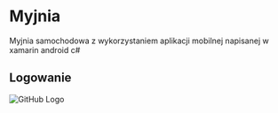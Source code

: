 # Myjnia
Myjnia samochodowa z wykorzystaniem aplikacji mobilnej napisanej w xamarin android c#
## Logowanie
![GitHub Logo](\tree/master/Screenshots\Login.jpg)

